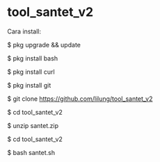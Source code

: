 # tool_santet_v2

Cara install: 

$ pkg upgrade && update

$ pkg install bash

$ pkg install curl

$ pkg install git

$ git clone https://github.com/lilung/tool_santet_v2

$ cd tool_santet_v2

$ unzip santet.zip

$ cd tool_santet_v2

$ bash santet.sh
